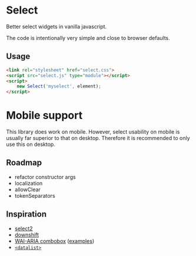 # Select

Better select widgets in vanilla javascript.

The code is intentionally very simple and close to browser defaults.

## Usage

```html
<link rel="stylesheet" href="select.css">
<script src="select.js" type="module"></script>
<script>
	new Select('myselect', element);
</script>
```

# Mobile support

This library does work on mobile. However, select usability on mobile is
usually far superior to that on desktop. Therefore it is recommended to only
use this on desktop.

## Roadmap

-	refactor constructor args
-	localization
-	allowClear
-	tokenSeparators

## Inspiration

-	[select2](https://select2.org/)
-	[downshift](https://www.downshift-js.com/)
-	[WAI-ARIA combobox](https://www.w3.org/TR/wai-aria-practices/#combobox)
	([examples](https://www.w3.org/TR/wai-aria-practices/examples/combobox/aria1.1pattern/listbox-combo.html))
-	[`<datalist>`](https://developer.mozilla.org/en-US/docs/Web/HTML/Element/datalist)

